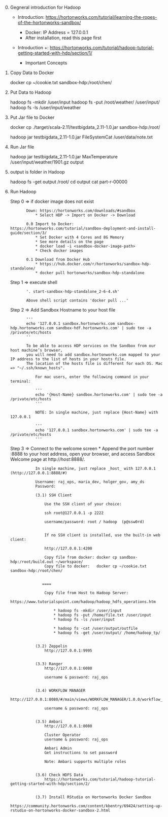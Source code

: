 0. Gegneral introduction for Hadoop
    
    * Introduction: https://hortonworks.com/tutorial/learning-the-ropes-of-the-hortonworks-sandbox/
        - Docker: IP Address = 127.0.0.1
        - After installation, read this page first
        
    * Introduction +: https://hortonworks.com/tutorial/hadoop-tutorial-getting-started-with-hdp/section/1/
        - Important Concepts
        
1. Copy Data to Docker

    docker cp ~/cookie.txt sandbox-hdp:/root/chen/
    
2. Put Data to Hadoop

    hadoop fs -mkdir /user/input
    hadoop fs -put /root/weather/ /user/input/ 
    hadoop fs -ls /user/input/weather
    
3. Put Jar file to Docker
    
    docker cp ./target/scala-2.11/testbigdata_2.11-1.0.jar sandbox-hdp:/root/
    
    hadoop jar testbigdata_2.11-1.0.jar FileSystemCat /user/data/note.txt
    
4. Run Jar file

    hadoop jar testbigdata_2.11-1.0.jar MaxTemperature /user/input/weather/1901.gz output
    
5. output is folder in Hadoop

    hadoop fs -get output /root/
    cd output
    cat part-r-00000
    
6. Run Hadoop
 
    Step 0 => if docker image does not exist
    
              Down: https://hortonworks.com/downloads/#sandbox
                  * Select HDP -> Import on Docker -> Download
              
              0.0 Import to Docker: https://hortonworks.com/tutorial/sandbox-deployment-and-install-guide/section/3/
                  * Set Docker with 4 Cores and 8G Memory
                  * See more details on the page
                  * docker load -i <sandbox-docker-image-path>
                  * Check docker images
                  
              0.1 Download from Docker Hub
                  * https://hub.docker.com/r/hortonworks/sandbox-hdp-standalone/
                  * docker pull hortonworks/sandbox-hdp-standalone 
                  
    Step 1 => execute shell
              
              '. start-sandbox-hdp-standalone_2-6-4.sh'
              
              Above shell script contains 'docker pull ...'
              
    Step 2 => Add Sandbox Hostname to your host file  
    
              '''
              echo '127.0.0.1 sandbox.hortonworks.com sandbox-hdp.hortonworks.com sandbox-hdf.hortonworks.com' | sudo tee -a /private/etc/hosts
              ''
    
              To be able to access HDP services on the Sandbox from our host machine’s browser, 
              you will need to add sandbox.hortonworks.com mapped to your IP address to the list of hosts in your hosts file. 
              The location of the hosts file is different for each OS. Mac => "~/.ssh/known_hosts".
                  
                  For mac users, enter the following command in your terminal:
                  
                  '''
                  echo '{Host-Name} sandbox.hortonworks.com' | sudo tee -a /private/etc/hosts
                  '''
                  
                  NOTE: In single machine, just replace {Host-Name} with 127.0.0.1
                  
                  '''
                  echo '127.0.0.1 sandbox.hortonworks.com' | sudo tee -a /private/etc/hosts
                  '''
                  
    Step 3 => Connect to the welcome screen
              * Append the port number :8888 to your host address, open your browser, and access Sandbox Welcome page at http://_host_:8888/.
                    
                  In single machine, just replace _host_ with 127.0.0.1 (http://127.0.0.1:8888/#)
                  
                  Username: raj_ops, maria_dev, holger_gov, amy_ds
                  Password:
                 
                  (3.1) SSH Client
                  
                      Use the SSH client of your choice:
                      
                      ssh root@127.0.0.1 -p 2222
                      
                      username/password: root / hadoop  (p@ssw0rd)
                 
                      
                      If no SSH client is installed, use the built-in web client:
                      
                      http://127.0.0.1:4200
                      
                      Copy file from docker: docker cp sandbox-hdp:/root/build.out ~/workspace/
                      Copy file to docker:   docker cp ~/cookie.txt sandbox-hdp:/root/chen/
                      
                      
                     ====
                      
                      Copy file from Host to Hadoop Server:
                          https://www.tutorialspoint.com/hadoop/hadoop_hdfs_operations.htm
                          
                          * hadoop fs -mkdir /user/input 
                          * hadoop fs -put /home/file.txt /user/input 
                          * hadoop fs -ls /user/input 
                          
                          * hadoop fs -cat /user/output/outfile 
                          * hadoop fs -get /user/output/ /home/hadoop_tp/ 
                      
                      
                  (3.2) Zeppelin
                      http://127.0.0.1:9995
                      
                      
                  (3.3) Ranger
                      http://127.0.0.1:6080     
                  
                      username & password: raj_ops
                              
                              
                  (3.4) WORKFLOW MANAGER
                      http://127.0.0.1:8080/#/main/views/WORKFLOW_MANAGER/1.0.0/workflow_manager
                      
                      username & password: raj_ops
                                      
                                      
                  (3.5) Ambari
                      http://127.0.0.1:8080
                      
                      Cluster Operator
                      username & password: raj_ops
                      
                      Ambari Admin 
                      Get instructions to set password
                      
                      Note: Ambari supports multiple roles
              
              
                  (3.6) Check HDFS Data
                      https://hortonworks.com/tutorial/hadoop-tutorial-getting-started-with-hdp/section/2/
                      
                  
                  (3.7) Install RStudio on Hortonworks Docker Sandbox
                      https://community.hortonworks.com/content/kbentry/69424/setting-up-rstudio-on-hortonworks-docker-sandbox-2.html
